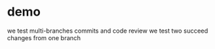 demo
====
we test multi-branches commits and code review
we test two succeed changes from one branch 
